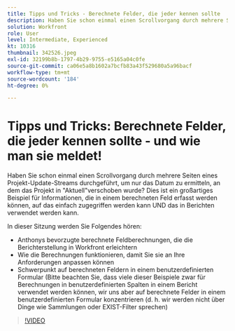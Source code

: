 ```yaml
---
title: Tipps und Tricks - Berechnete Felder, die jeder kennen sollte
description: Haben Sie schon einmal einen Scrollvorgang durch mehrere Seiten eines Projekt-Update-Streams durchgeführt, um nur das Datum zu ermitteln, an dem das Projekt in "Aktuell"verschoben wurde? Dies ist eine großartige ... (Beschreibungen sollten zwischen 60 und 160 Zeichen lang sein)
solution: Workfront
role: User
level: Intermediate, Experienced
kt: 10316
thumbnail: 342526.jpeg
exl-id: 32199b8b-1797-4b29-9755-e5165a04c0fe
source-git-commit: ca06e5a8b1602a7bcfb83a43f529680a5a96bacf
workflow-type: tm+mt
source-wordcount: '184'
ht-degree: 0%

---
```


# Tipps und Tricks: Berechnete Felder, die jeder kennen sollte - und wie man sie meldet!

Haben Sie schon einmal einen Scrollvorgang durch mehrere Seiten eines Projekt-Update-Streams durchgeführt, um nur das Datum zu ermitteln, an dem das Projekt in &quot;Aktuell&quot;verschoben wurde? Dies ist ein großartiges Beispiel für Informationen, die in einem berechneten Feld erfasst werden können, auf das einfach zugegriffen werden kann UND das in Berichten verwendet werden kann.

In dieser Sitzung werden Sie Folgendes hören:

* Anthonys bevorzugte berechnete Feldberechnungen, die die Berichterstellung in Workfront erleichtern
* Wie die Berechnungen funktionieren, damit Sie sie an Ihre Anforderungen anpassen können
* Schwerpunkt auf berechneten Feldern in einem benutzerdefinierten Formular (Bitte beachten Sie, dass viele dieser Beispiele zwar für Berechnungen in benutzerdefinierten Spalten in einem Bericht verwendet werden können, wir uns aber auf berechnete Felder in einem benutzerdefinierten Formular konzentrieren (d. h. wir werden nicht über Dinge wie Sammlungen oder EXIST-Filter sprechen)

>[!VIDEO](https://video.tv.adobe.com/v/342526/?quality=12&learn=on)
